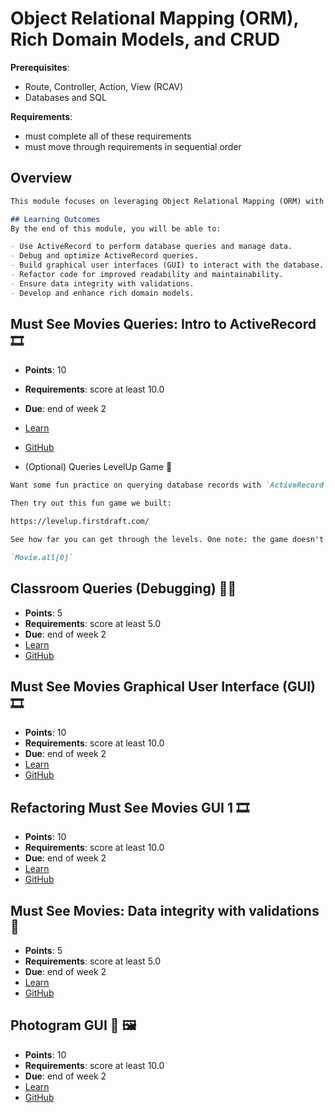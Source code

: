 # Object Relational Mapping (ORM), Rich Domain Models, and CRUD

**Prerequisites**:
- Route, Controller, Action, View (RCAV)
- Databases and SQL

**Requirements**:
- must complete all of these requirements
- must move through requirements in sequential order

## Overview
```md
This module focuses on leveraging Object Relational Mapping (ORM) with ActiveRecord to interact with the database, create rich domain models, and perform CRUD (Create, Read, Update, Delete) operations. You will learn to build robust applications by efficiently managing data, ensuring data integrity, and developing user interfaces that interact seamlessly with the backend.

## Learning Outcomes
By the end of this module, you will be able to:

- Use ActiveRecord to perform database queries and manage data.
- Debug and optimize ActiveRecord queries.
- Build graphical user interfaces (GUI) to interact with the database.
- Refactor code for improved readability and maintainability.
- Ensure data integrity with validations.
- Develop and enhance rich domain models.
```

## Must See Movies Queries: Intro to ActiveRecord 🎞️
- **Points**: 10
- **Requirements**: score at least 10.0  
- **Due**: end of week 2
- [Learn](https://learn.firstdraft.com/lessons/126)
- [GitHub](https://github.com/appdev-lessons/msm-queries)

- (Optional) Queries LevelUp Game 👾
```md
Want some fun practice on querying database records with `ActiveRecord`?

Then try out this fun game we built:

https://levelup.firstdraft.com/

See how far you can get through the levels. One note: the game doesn't allow you to `.at(0)` on an `ActiveRecord::Relation`; instead you will need to use the method: `[0]`

`Movie.all[0]`
```

## Classroom Queries (Debugging) 🧑‍🏫
- **Points**: 5
- **Requirements**: score at least 5.0
- **Due**: end of week 2
- [Learn](https://learn.firstdraft.com/lessons/128)
- [GitHub](https://github.com/appdev-lessons/classroom-queries-debug)

## Must See Movies Graphical User Interface (GUI) 🎞️
- **Points**: 10
- **Requirements**: score at least 10.0
- **Due**: end of week 2
- [Learn](https://learn.firstdraft.com/lessons/129)
- [GitHub](https://github.com/appdev-lessons/msm-gui)

## Refactoring Must See Movies GUI 1 🎞️
- **Points**: 10
- **Requirements**: score at least 10.0
- **Due**: end of week 2
- [Learn](https://learn.firstdraft.com/lessons/151-refactoring-msm-gui-1)
- [GitHub](https://github.com/appdev-lessons/refactoring-msm-gui-1)

## Must See Movies: Data integrity with validations 🧐
- **Points**: 5
- **Requirements**: score at least 5.0
- **Due**: end of week 2
- [Learn](https://learn.firstdraft.com/lessons/152-data-integrity-with-validations)
- [GitHub](https://github.com/appdev-lessons/data-integrity-with-validations)

## Photogram GUI 📸 🖼️
- **Points**: 10
- **Requirements**: score at least 10.0
- **Due**: end of week 2
- [Learn](https://learn.firstdraft.com/lessons/153-photogram-gui)
- [GitHub](https://github.com/appdev-lessons/photogram-gui)

